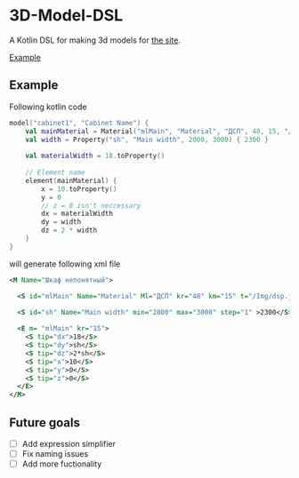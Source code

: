 # 3D-Model-DSL
A Kotlin DSL for making 3d models for [the site](https://tumbusam.ru/ "Тумбу сам").   

[Example](https://tumbusam.ru/model/Index?id=https://raw.githubusercontent.com/IoaNNUwU/3D-Model-DSL/main/model/models/cabinet1.xml "Шкаф непонятный")

## Example
Following kotlin code
```kotlin
model("cabinet1", "Cabinet Name") {
    val mainMaterial = Material("mlMain", "Material", "ДСП", 48, 15, "/Img/dsp.jpg") { 84 }
    val width = Property("sh", "Main width", 2000, 3000) { 2300 }
    
    val materialWidth = 18.toProperty()
   
    // Element name
    element(mainMaterial) {
        x = 10.toProperty()
        y = 0
        // z = 0 isn't neccessary
        dx = materialWidth
        dy = width
        dz = 2 * width
    }
}
```
will generate following xml file
```xml
<M Name="Шкаф непонятный">

  <S id="mlMain" Name="Material" Ml="ДСП" kr="48" km="15" t="/Img/dsp.jpg" >84</S>

  <S id="sh" Name="Main width" min="2000" max="3000" step="1" >2300</S>
  
  <E m= "mlMain" kr="15">
    <S tip="dx">18</S>
    <S tip="dy">sh</S>
    <S tip="dz">2*sh</S>
    <S tip="x">10</S>
    <S tip="y">0</S>
    <S tip="z">0</S>
  </E>
</M>
```
## Future goals
- [ ] Add expression simplifier
- [ ] Fix naming issues
- [ ] Add more fuctionality
